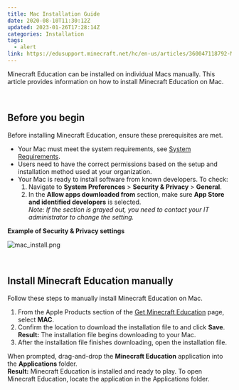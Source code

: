 ```yaml
---
title: Mac Installation Guide
date: 2020-08-10T11:30:12Z
updated: 2023-01-26T17:28:14Z
categories: Installation
tags:
  - alert
link: https://edusupport.minecraft.net/hc/en-us/articles/360047118792-Mac-Installation-Guide
---
```


Minecraft Education can be installed on individual Macs manually. This article provides information on how to install Minecraft Education on Mac.

 

## Before you begin

Before installing Minecraft Education, ensure these prerequisites are met.

- Your Mac must meet the system requirements, see [System Requirements](https://aka.ms/MEESystemRequirements).
- Users need to have the correct permissions based on the setup and installation method used at your organization.
- Your Mac is ready to install software from known developers. To check:
  1.  Navigate to **System Preferences** \> **Security & Privacy** \> **General**.
  2.  In the **Allow apps downloaded from** section, make sure **App Store and identified developers** is selected.  
      *Note: If the section is grayed out, you need to contact your IT administrator to change the setting.*

**Example of Security & Privacy settings**

![mac_install.png](https://edusupport.minecraft.net/hc/article_attachments/360076257831/mac_install.png)

 

## Install Minecraft Education manually

Follow these steps to manually install Minecraft Education on Mac.

1.  From the Apple Products section of the [Get Minecraft Education](https://aka.ms/MEEDownloadPage) page, select **MAC**.
2.  Confirm the location to download the installation file to and click **Save**.  
    **Result:** The installation file begins downloading to your Mac.
3.  After the installation file finishes downloading, open the installation file.

When prompted, drag-and-drop the **Minecraft Education** application into the **Applications** folder.  
**Result:** Minecraft Education is installed and ready to play. To open Minecraft Education, locate the application in the Applications folder.
